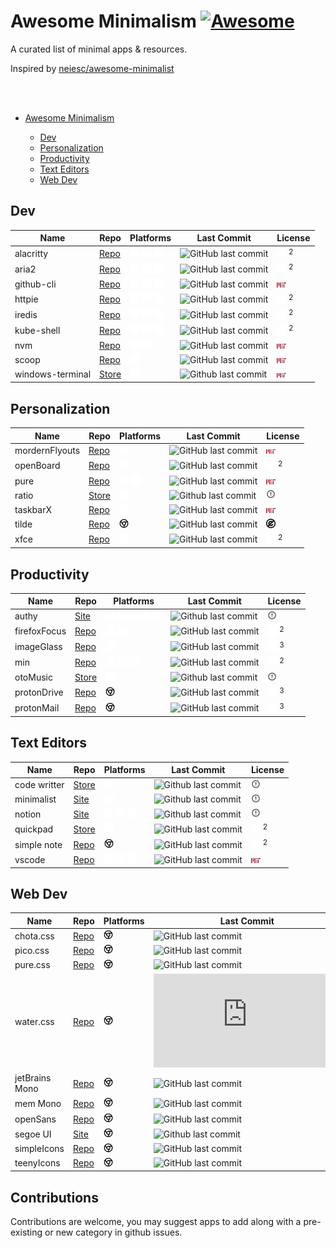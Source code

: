 # Awesome Minimalism [![Awesome](https://awesome.re/badge-flat.svg)](https://awesome.re)

A curated list of minimal apps & resources.

Inspired by [neiesc/awesome-minimalist](https://github.com/neiesc/awesome-minimalist#awesome-minimalist-frameworks-)<br>

<br><br>
- [Awesome Minimalism](#awesome-minimalism-)

  - [Dev](#dev)
  - [Personalization](#personalization)
  - [Productivity](#productivity)
  - [Text Editors](#text-editors)
  - [Web Dev](#web-dev)

## Dev

| Name              | Repo                                                   | Platforms                                                                                                                                             | Last Commit                                                                                                    | License                                                        |
|------------------ |------------------------------------------------------- |------------------------------------------------------------------------------------------------------------------------------------------------------ |--------------------------------------------------------------------------------------------------------------- |--------------------------------------------------------------- |
| alacritty         | [Repo](https://github.com/alacritty/alacritty)         | <img src="icons/platforms/windows.svg" width="15"> <img src="icons/platforms/apple.svg" width="15"> <img src="icons/platforms/linux.svg" width="15">  | ![GitHub last commit](https://img.shields.io/github/last-commit/alacritty/alacritty?style=flat-square)         | <img src="icons/license/apache.svg" width="15"> <sup>2</sup>   |
| aria2             | [Repo](https://github.com/aria2/aria2)                 | <img src="icons/platforms/windows.svg" width="15"> <img src="icons/platforms/apple.svg" width="15"> <img src="icons/platforms/linux.svg" width="15">  | ![GitHub last commit](https://img.shields.io/github/last-commit/aria2/aria2?style=flat-square)                 | <img src="icons/license/gpl.svg" width="15"> <sup>2</sup>      |
| github-cli        | [Repo](https://github.com/cli/cli)                     | <img src="icons/platforms/windows.svg" width="15"> <img src="icons/platforms/apple.svg" width="15"> <img src="icons/platforms/linux.svg" width="15">  | ![GitHub last commit](https://img.shields.io/github/last-commit/cli/cli?style=flat-square)                     | <img src="icons/license/mit.svg" width="15">                   |
| httpie            | [Repo](https://github.com/httpie/httpie)               | <img src="icons/platforms/windows.svg" width="15"> <img src="icons/platforms/apple.svg" width="15"> <img src="icons/platforms/linux.svg" width="15">  | ![GitHub last commit](https://img.shields.io/github/last-commit/httpie/httpie?style=flat-square)               | <img src="icons/license/freebsd.svg" width="15"> <sup>2</sup>  |
| iredis            | [Repo](https://github.com/laixintao/iredis)            | <img src="icons/platforms/windows.svg" width="15"> <img src="icons/platforms/apple.svg" width="15"> <img src="icons/platforms/linux.svg" width="15">  | ![GitHub last commit](https://img.shields.io/github/last-commit/laixintao/iredis?style=flat-square)            | <img src="icons/license/freebsd.svg" width="15"> <sup>2</sup>  |
| kube-shell        | [Repo](https://github.com/cloudnativelabs/kube-shell)  | <img src="icons/platforms/windows.svg" width="15"> <img src="icons/platforms/apple.svg" width="15"> <img src="icons/platforms/linux.svg" width="15">  | ![GitHub last commit](https://img.shields.io/github/last-commit/cloudnativelabs/kube-shell?style=flat-square)  | <img src="icons/license/apache.svg" width="15"> <sup>2</sup>   |
| nvm               | [Repo](https://github.com/nvm-sh/nvm)                  | <img src="icons/platforms/apple.svg" width="15"> <img src="icons/platforms/linux.svg" width="15">                                                     | ![GitHub last commit](https://img.shields.io/github/last-commit/nvm-sh/nvm?style=flat-square)                  | <img src="icons/license/mit.svg" width="15">                   |
| scoop             | [Repo](https://github.com/ScoopInstaller/Scoop/)       | <img src="icons/platforms/windows.svg" width="15">                                                                                                    | ![GitHub last commit](https://img.shields.io/github/last-commit/ScoopInstaller/Scoop?style=flat-square)        | <img src="icons/license/mit.svg" width="15">                   |
| windows-terminal  | [Store](https://is.gd/HAXFZL)                          | <img src="icons/platforms/windows.svg" width="15">                                                                                                    | ![Github last commit](https://img.shields.io/github/last-commit/Microsoft/Terminal?style=flat-square)          | <img src="icons/license/mit.svg" width="15">                   |

## Personalization

| Name            | Repo                                                                 | Platforms                                                                                                                                             | Last Commit                                                                                                               | License                                                    |
|---------------- |--------------------------------------------------------------------- |------------------------------------------------------------------------------------------------------------------------------------------------------ |-------------------------------------------------------------------------------------------------------------------------- |----------------------------------------------------------- |
| mordernFlyouts  | [Repo](https://github.com/ModernFlyouts-Community/ModernFlyouts)     | <img src="icons/platforms/windows.svg" width="15">                                                                                                    | ![GitHub last commit](https://img.shields.io/github/last-commit/ModernFlyouts-Community/ModernFlyouts?style=flat-square)  | <img src="icons/license/mit.svg" width="15">               |
| openBoard       | [Repo](https://github.com/openboard-team/openboard)                  | <img src="icons/platforms/android.svg" width="15">                                                                                                    | ![GitHub last commit](https://img.shields.io/github/last-commit/openboard-team/openboard?style=flat-square)               | <img src="icons/license/gpl.svg" width="15"> <sup>2</sup>  |
| pure            | [Repo](https://github.com/sindresorhus/pure)                         | <img src="icons/platforms/apple.svg" width="15"> <img src="icons/platforms/linux.svg" width="15">                                                     | ![GitHub last commit](https://img.shields.io/github/last-commit/sindresorhus/pure?style=flat-square)                      | <img src="icons/license/mit.svg" width="15">               |
| ratio           | [Store](https://play.google.com/store/apps/details?id=com.bllocosn)  | <img src="icons/platforms/android.svg" width="15">                                                                                                    | ![Github last commit](https://img.shields.io/badge/last%20commit-N%2FA-yellow?style=flat-square)                          | <img src="icons/license/none.svg" width="15">              |
| taskbarX        | [Repo](https://github.com/ChrisAnd1998/TaskbarX)                     | <img src="icons/platforms/windows.svg" width="15">                                                                                                    | ![GitHub last commit](https://img.shields.io/github/last-commit/ChrisAnd1998/TaskbarX?style=flat-square)                  | <img src="icons/license/mit.svg" width="15">               |
| tilde           | [Repo](https://github.com/xvvvyz/tilde)                              | <img src="icons/platforms/chrome.svg" width="15">  | ![GitHub last commit](https://img.shields.io/github/last-commit/xvvvyz/tilde?style=flat-square)                           | <img src="icons/license/unlicense.svg" width="15">         |
| xfce            | [Repo](https://github.com/xfce-mirror/xfwm4)                         | <img src="icons/platforms/linux.svg" width="15">                                                                                                      | ![GitHub last commit](https://img.shields.io/github/last-commit/xfce-mirror/xfwm4?style=flat-square)                      | <img src="icons/license/gpl.svg" width="15"> <sup>2</sup>  |

## Productivity

| Name          | Repo                                                                                            | Platforms                                                                                                                                                                                                                                               | Last Commit                                                                                                      | License                                                        |
|-------------- |------------------------------------------------------------------------------------------------ |-------------------------------------------------------------------------------------------------------------------------------------------------------------------------------------------------------------------------------------------------------- |----------------------------------------------------------------------------------------------------------------- |--------------------------------------------------------------- |
| authy         | [Site](https://authy.com/download/)                                                             | <img src="icons/platforms/android.svg" width="15"> <img src="icons/platforms/ios.svg" width="15"> <img src="icons/platforms/windows.svg" width="15"> <img src="icons/platforms/apple.svg" width="15"> <img src="icons/platforms/linux.svg" width="15">  | ![Github last commit](https://img.shields.io/badge/last%20commit-N%2FA-yellow?style=flat-square)                 | <img src="icons/license/none.svg" width="15">                  |
| firefoxFocus  | [Repo](https://github.com/mozilla-mobile/focus-android)                                         | <img src="icons/platforms/android.svg" width="15"> <img src="icons/platforms/ios.svg" width="15">                                                                                                                                                       | ![GitHub last commit](https://img.shields.io/github/last-commit/mozilla-mobile/focus-android?style=flat-square)  | <img src="icons/license/mozilla.svg" width="15"> <sup>2</sup>  |
| imageGlass    | [Repo](https://github.com/d2phap/ImageGlass#imageglass---a-lightweight-versatile-image-viewer)  | <img src="icons/platforms/windows.svg" width="15">                                                                                                                                                                                                      | ![GitHub last commit](https://img.shields.io/github/last-commit/d2phap/ImageGlass?style=flat-square)             | <img src="icons/license/gpl.svg" width="15"> <sup>3</sup>      |
| min           | [Repo](https://github.com/minbrowser/min)                                                       | <img src="icons/platforms/windows.svg" width="15"> <img src="icons/platforms/apple.svg" width="15"> <img src="icons/platforms/linux.svg" width="15">                                                                                                    | ![GitHub last commit](https://img.shields.io/github/last-commit/minbrowser/min?style=flat-square)                | <img src="icons/license/apache.svg" width="15"> <sup>2</sup>   |
| otoMusic      | [Store](https://play.google.com/store/apps/details?id=com.piyush.music)                         | <img src="icons/platforms/android.svg" width="15">                                                                                                                                                                                                      | ![Github last commit](https://img.shields.io/badge/last%20commit-N%2FA-yellow?style=flat-square)                 | <img src="icons/license/none.svg" width="15">                  |
| protonDrive   | [Repo](https://github.com/ProtonMail/WebClients/tree/main/applications/drive)                   |<img src="icons/platforms/chrome.svg" width="15">  | ![GitHub last commit](https://img.shields.io/github/last-commit/Protonmail/WebClients?style=flat-square)         | <img src="icons/license/gpl.svg" width="15"> <sup>3</sup>      |
| protonMail    | [Repo](https://github.com/ProtonMail/WebClients/tree/main/applications/mail)                    | <img src="icons/platforms/chrome.svg" width="15">  | ![GitHub last commit](https://img.shields.io/github/last-commit/Protonmail/WebClients?style=flat-square)         | <img src="icons/license/gpl.svg" width="15"> <sup>3</sup>      |

## Text Editors

| Name          | Repo                                                                                        | Platforms                                                                                                                                             | Last Commit                                                                                                        | License                                                    |
|-------------- |-------------------------------------------------------------------------------------------- |------------------------------------------------------------------------------------------------------------------------------------------------------ |------------------------------------------------------------------------------------------------------------------- |----------------------------------------------------------- |
| code writter  | [Store](https://apps.microsoft.com/store/detail/code-writer/9WZDNCRFHZDT)                   | <img src="icons/platforms/windows.svg" width="15">                                                                                                    | ![Github last commit](https://img.shields.io/badge/last%20commit-N%2FA-yellow?style=flat-square)                   | <img src="icons/license/none.svg" width="15">              |
| minimalist    | [Site](https://www.minimalist.app)                                                          | <img src="icons/platforms/apple.svg" width="15">                                                                                                      | ![Github last commit](https://img.shields.io/badge/last%20commit-N%2FA-yellow?style=flat-square)                   | <img src="icons/license/none.svg" width="15">              |
| notion        | [Site](https://notion.so)                                                                   | <img src="icons/platforms/windows.svg" width="15"> <img src="icons/platforms/apple.svg" width="15"> <img src="icons/platforms/linux.svg" width="15">  | ![Github last commit](https://img.shields.io/badge/last%20commit-N%2FA-yellow?style=flat-square)                   | <img src="icons/license/none.svg" width="15">              |
| quickpad      | [Store](https://apps.microsoft.com/store/detail/quick-pad-fluent-notepad-app/9PDLWQHTLSV3)  | <img src="icons/platforms/windows.svg" width="15">                                                                                                    | ![GitHub last commit](https://img.shields.io/github/last-commit/yaichenbaum/Quick-Pad?style=flat-square)           | <img src="icons/license/gpl.svg" width="15"> <sup>2</sup>  |
| simple note   | [Repo](https://github.com/Automattic/simplenote-electron)                                   | <img src="icons/platforms/chrome.svg" width="15">  | ![GitHub last commit](https://img.shields.io/github/last-commit/Automattic/simplenote-electron?style=flat-square)  | <img src="icons/license/gpl.svg" width="15"> <sup>2</sup>  |
| vscode        | [Repo](https://github.com/microsoft/vscode)                                                 | <img src="icons/platforms/windows.svg" width="15"> <img src="icons/platforms/apple.svg" width="15"> <img src="icons/platforms/linux.svg" width="15">  | ![GitHub last commit](https://img.shields.io/github/last-commit/microsoft/vscode?style=flat-square)                | <img src="icons/license/mit.svg" width="15">               |

## Web Dev

| Name            | Repo                                                                     | Platforms                                          | Last Commit                                                                                                   | License                                                      |
|---------------- |------------------------------------------------------------------------- |--------------------------------------------------- |-------------------------------------------------------------------------------------------------------------- |------------------------------------------------------------- |
| chota.css       | [Repo](https://github.com/jenil/chota)                                   | <img src="icons/platforms/chrome.svg" width="15">  | ![GitHub last commit](https://img.shields.io/github/last-commit/jenil/chota?style=flat-square)                | <img src="icons/license/mit.svg" width="15">                 |
| pico.css        | [Repo](https://github.com/picocss/pico)                                  | <img src="icons/platforms/chrome.svg" width="15">  | ![GitHub last commit](https://img.shields.io/github/last-commit/picocss/pico?style=flat-square)               | <img src="icons/license/mit.svg" width="15">                 |
| pure.css        | [Repo](https://github.com/pure-css/pure)                                 | <img src="icons/platforms/chrome.svg" width="15">  | ![GitHub last commit](https://img.shields.io/github/last-commit/pure-css/pure?style=flat-square)              | <img src="icons/license/freebsd.svg" width="15">             |
| water.css       | [Repo](https://github.com/kognise/water.css)                             | <img src="icons/platforms/chrome.svg" width="15">  | ![GitHub last commit](https://img.shields.io/github/last-commit/kognise/water.css?style=flat-square)          | <img src="icons/license/mit.svg" width="15">                 |
| jetBrains Mono  | [Repo](https://github.com/JetBrains/JetBrainsMono)                       | <img src="icons/platforms/chrome.svg" width="15">  | ![GitHub last commit](https://img.shields.io/github/last-commit/JetBrains/JetBrainsMono?style=flat-square)    | <img src="icons/license/ofl.png" width="15"> <sup>1.1</sup>  |
| mem Mono        | [Repo](https://github.com/oidoid/mem)                                    | <img src="icons/platforms/chrome.svg" width="15">  | ![GitHub last commit](https://img.shields.io/github/last-commit/oidoid/mem?style=flat-square)                 | <img src="icons/license/gpl.svg" width="15"> <sup>3</sup>    |
| openSans        | [Repo](https://github.com/googlefonts/opensans)                          | <img src="icons/platforms/chrome.svg" width="15">  | ![GitHub last commit](https://img.shields.io/github/last-commit/googlefonts/opensans?style=flat-square)       | <img src="icons/license/ofl.png" width="15"> <sup>1.1</sup>  |
| segoe UI        | [Site](https://learn.microsoft.com/en-us/typography/font-list/segoe-ui)  | <img src="icons/platforms/chrome.svg" width="15">  | ![Github last commit](https://img.shields.io/badge/last%20commit-N%2FA-yellow?style=flat-square)              | <img src="icons/license/none.svg" width="15">                |
| simpleIcons     | [Repo](https://github.com/simple-icons/simple-icons)                     | <img src="icons/platforms/chrome.svg" width="15">  | ![GitHub last commit](https://img.shields.io/github/last-commit/simple-icons/simple-icons?style=flat-square)  | <img src="icons/license/cc.svg" width="15">                 |
| teenyIcons      | [Repo](https://github.com/teenyicons/teenyicons)                         | <img src="icons/platforms/chrome.svg" width="15">  | ![GitHub last commit](https://img.shields.io/github/last-commit/teenyicons/teenyicons?style=flat-square)      | <img src="icons/license/mit.svg" width="15">                 |

## Contributions

 Contributions are welcome, you may suggest apps to add along with a pre-existing or new category in github issues.
